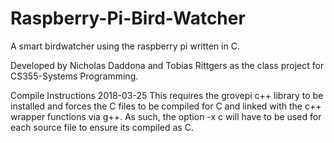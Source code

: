 # Raspberry-Pi-Bird-Watcher
A smart birdwatcher using the raspberry pi written in C.

Developed by Nicholas Daddona and Tobias Rittgers as the class project for CS355-Systems Programming.

Compile Instructions 2018-03-25
This requires the grovepi c++ library to be installed and forces the C files to be
compiled for C and linked with the c++ wrapper functions via g++. As such, the 
option -x c will have to be used for each source file to ensure its compiled as C.